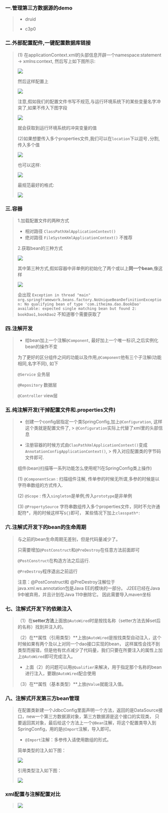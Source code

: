 ### 一.管理第三方数据源的demo

> - druid
>
> - c3p0

### 二.外部配置配件,一键配置数据库链接

> (1) 在applicationContext.xml的头部信息开辟一个namespace:statement -> xmlns:context, 然后写上如下图所示:
>
> <img src="src/main/resources/img/1.png">
>
> 然后这样配置上
>
> <img src="src/main/resources/img/2.png">
>
> 注意,假如我们的配置文件书写不规范,与运行环境系统下的某些变量名字冲突了,如果不传入下图字段
>
> <img src="src/main/resources/img/3.png">
>
> 就会获取到运行环境系统的冲突变量的值
>
>
> (2)如果想要传入多个properties文件,我们可以在`location`下以逗号`,`分割,传入多个值
>
> <img src="src/main/resources/img/4.png">
>
> 也可以这样:
>
> <img src="src/main/resources/img/5.png">
>
> 最规范最好的格式:
>
> <img src="src/main/resources/img/6.png">
>

### 三.容器

> 1.加载配置文件的两种方式
> - 相对路径 `ClassPathXmlApplicationContext()`
> - 绝对路径 `FileSystemXmlApplicationContext()` 不推荐
>
> 2.获取bean的三种方式
>
> <img src="src/main/resources/img/7.png">
>
> 其中第三种方式,假如容器中非单例的初始化了两个或以上**同一个bean**,像这样
>
> <img src="src/main/resources/img/8.png">
>
> 会出现
> `Exception in thread "main" org.springframework.beans.factory.NoUniqueBeanDefinitionException: No qualifying bean of type 'com.itheima.dao.BookDao' available: expected single matching bean but found 2: bookDao1,bookDao2`
> 不知道哪个需要获取了

### 四.注解开发

> - 给bean加上一个注解`@Component`, 最好加上一个唯一标识,之后实例化bean的操作不变
>
> 为了更好的区分组件之间的功能以及作用,`@Component`他有三个子注解(功能相同,名字不同), 如下
>
> `@Service` 业务层
>
> `@Repository` 数据层
>
> `@Controller` view层

### 五.纯注解开发(干掉配置文件和.properties文件)

> - 创建一个config层指定一个类SpringConfig,加上`@Configuration`, 这样这个类就是配置文件了,
    > `@Configuration`实际上代替了xml里的头部信息
>
> - 注册容器的时候方式由`ClasPathXmlApplicationContext()`变成`AnnotationConfigApplicationContext()`,
    > 传入对应配置类的字节码文件即可.
>
> 组件(bean)扫描等一系列功能怎么使用呢?(在SpringConfig类上操作)
>
> (1) `@ComponentScan` : 扫描组件注解, 传单参的时候无所谓,多参的时候是以字符串数组的方式传入.
> 
> (2) `@Scope` : 传入`singleton`是单例,传入`prototype`是非单例
> 
> (3) `@PropertySource` 字符串数组传入多个properties文件，同时不允许通配符*，用的时候这样写`${}`即可，
> 某些情况下加上`classpath*:`

### 六.注解式开发下的bean的生命周期

> 与之前的bean生命周期无差别，但是代码量减少了。
> 
> 只需要增加`@PostConstruct`和`@PreDestroy`在任意方法前面即可
> 
> `@PostConstruct`在构造方法之后运行.
> 
> `@PreDestroy`程序退出之前运行
> 
> 注意：@PostConstruct和 @PreDestroy注解位于 java.xml.ws.annotation包是Java EE的模块的一部分。
> J2EE已经在Java 9中被弃用，并且计划在Java 11中删除它。 因此需要导入maven坐标

### 七、注解式开发下的依赖注入

> （1）在**setter方法**上面放`@AutoWired`时是按找名称（setter方法去掉set后的名称）找到并注入的。
> 
> （2）在**属性（引用类型）**上放`@AutoWired`是按找类型自动注入，这个时候如果有两个及以上对同一个dao接口实现的bean，
> 这样属性会找不到类型而报错，但是他有优点减少了代码量，我们只要在所要注入的属性上加上`@AutoWired`即可完成注入。
> 
> - 上面（2）的问题可以用`@Qualifier`来解决，用于指定那个名称的bean进行注入，要跟`@AutoWired`配合使用
> 
> （3）在**属性（基本类型）**上放`@Value`就能注入值。

### 八、注解式开发第三方bean管理

> 在配置类新建一个JdbcConfig里面声明一个方法，返回的是DataSource接口，new一个第三方数据源对象，第三方数据源是这个接口的实现类，
> 只要返回其对象，最后给这个方法上一个`@Bean`注解，将这个配置类导入到SpringConfig，用的是`@Import`注解，导入即可。
> 
> - `@Import`注解：多参传入请使用数组的形式。
> 
> 简单类型的注入如下图：
> 
> <img src="src/main/resources/img/9.png">
>
> 引用类型注入如下图：
> 
> <img src="src/main/resources/img/10.png">


### xml配置与注解配置对比

> <img src="src/main/resources/img/11.png">
